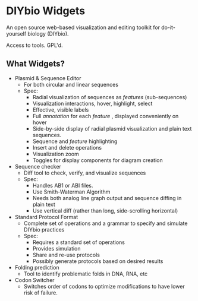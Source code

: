 # DIYbio Widgets

An open source web-based visualization and editing toolkit for do-it-yourself biology (DIYbio).

Access to tools. GPL'd.

## What Widgets?

+ Plasmid & Sequence Editor
    + For both circular and linear sequences
    + Spec:
        + Radial visualization of sequences as *features* (sub-sequences)
        + Visualization interactions, hover, highlight, select
        + Effective, visible labels
        + Full *annotation* for each *feature* , displayed conveniently on hover
        + Side-by-side display of radial plasmid visualization and plain text sequences.
        + Sequence and *feature* highlighting
        + Insert and delete operations
        + Visualization zoom
        + Toggles for display components for diagram creation
+ Sequence checker
    + Diff tool to check, verify, and visualize sequences
    + Spec:
        + Handles AB1 or ABI files.
        + Use Smith-Waterman Algorithm
        + Needs both analog line graph output and sequence diffing in plain text
        + Use vertical diff (rather than long, side-scrolling horizontal)
+ Standard Protocol Format
    + Complete set of operations and a grammar to specify and simulate DIYbio practices
    + Spec:
        + Requires a standard set of operations
        + Provides simulation
        + Share and re-use protocols
        + Possibly generate protocols based on desired results
+ Folding prediction
    + Tool to identify problematic folds in DNA, RNA, etc
+ Codon Switcher
    + Switches order of codons to optimize modifications to have lower risk of failure.


